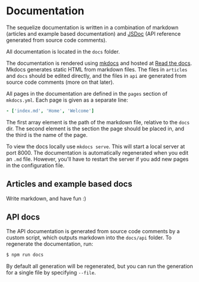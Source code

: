 # Documentation

The sequelize documentation is written in a combination of markdown (articles and example based documentation) and [JSDoc](http://usejsdoc.org) (API reference generated from source code comments).

All documentation is located in the `docs` folder. 

The documentation is rendered using [mkdocs](http://mkdocs.org) and hosted at [Read the docs](http://sequelize.readthedocs.org).  Mkdocs generates static HTML from markdown files. The files in `articles` and `docs` should be edited directly, and the files in `api` are generated from source code comments (more on that later).

All pages in the documentation are defined in the `pages` section of `mkdocs.yml`. Each page is given as a separate line:
```yml
- ['index.md', 'Home', 'Welcome']
```

The first array element is the path of the markdown file, relative to the `docs` dir. The second element is the section the page should be placed in, and the third is the name of the page.

To view the docs locally use `mkdocs serve`. This will start a local server at port 8000. The documentation is automatically regenerated when you edit an `.md` file. However, you'll have to restart the server if you add new pages in the configuration file.

## Articles and example based docs
Write markdown, and have fun :)

## API docs
The API documentation is generated from source code comments by a custom script, which outputs markdown into the `docs/api` folder. To regenerate the documentation, run: 
```bash
$ npm run docs
```
By default all generation will be regenerated, but you can run the generation for a single file by specifying `--file`. 
